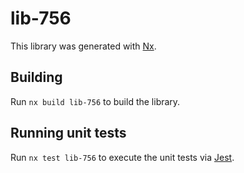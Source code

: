 # lib-756

This library was generated with [Nx](https://nx.dev).

## Building

Run `nx build lib-756` to build the library.

## Running unit tests

Run `nx test lib-756` to execute the unit tests via [Jest](https://jestjs.io).
